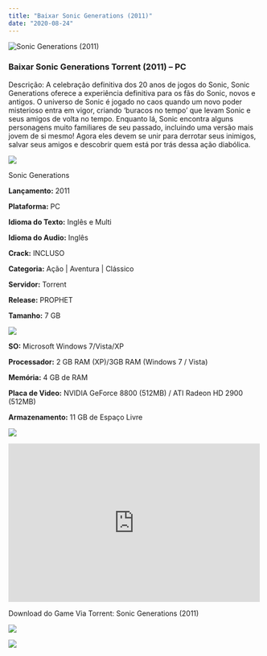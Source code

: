 ```yaml
---
title: "Baixar Sonic Generations (2011)"
date: "2020-08-24"
---
```


![Sonic Generations (2011)](https://1.bp.blogspot.com/-d1nMYxsAcfI/X0PiWNiMvnI/AAAAAAAABi8/gqQoALit5ZgQOxMUWbav9-klL8VaObPyQCNcBGAsYHQ/s320/poster.jpg "Sonic Generations (2011)")

### Baixar Sonic Generations Torrent (2011) – PC

Descrição: A celebração definitiva dos 20 anos de jogos do Sonic, Sonic Generations oferece a experiência definitiva para os fãs do Sonic, novos e antigos. O universo de Sonic é jogado no caos quando um novo poder misterioso entra em vigor, criando ‘buracos no tempo’ que levam Sonic e seus amigos de volta no tempo. Enquanto lá, Sonic encontra alguns personagens muito familiares de seu passado, incluindo uma versão mais jovem de si mesmo! Agora eles devem se unir para derrotar seus inimigos, salvar seus amigos e descobrir quem está por trás dessa ação diabólica.

![](https://1.bp.blogspot.com/-XIAoZor_ewQ/Xt6k8H1cWZI/AAAAAAAAAi0/oGRR_ah4Rf449lfQQZDiX_22jAu7LLnJACPcBGAYYCw/s400/Bot{a384763efc0343bc154516df87137d254a706e3c5e4872db09a759f4bd7601ea}25C3{a384763efc0343bc154516df87137d254a706e3c5e4872db09a759f4bd7601ea}25A3o{a384763efc0343bc154516df87137d254a706e3c5e4872db09a759f4bd7601ea}2Bde{a384763efc0343bc154516df87137d254a706e3c5e4872db09a759f4bd7601ea}2BInforma{a384763efc0343bc154516df87137d254a706e3c5e4872db09a759f4bd7601ea}25C3{a384763efc0343bc154516df87137d254a706e3c5e4872db09a759f4bd7601ea}25A7{a384763efc0343bc154516df87137d254a706e3c5e4872db09a759f4bd7601ea}25C3{a384763efc0343bc154516df87137d254a706e3c5e4872db09a759f4bd7601ea}25B5es.jpg)

Sonic Generations 

**Lançamento:** 2011

**Plataforma:** PC

**Idioma do Texto:** Inglês e Multi

**Idioma do Audio:** Inglês

**Crack:** INCLUSO

**Categoria:** Ação | Aventura | Clássico

**Servidor:** Torrent

**Release:** PROPHET

**Tamanho:** 7 GB

![](https://1.bp.blogspot.com/-h4INo_OBwls/Xt6lEEMpxNI/AAAAAAAAAi4/JjyyoRDYOagV83dzmOlHFitCwsklVMs6ACPcBGAYYCw/s400/Bot{a384763efc0343bc154516df87137d254a706e3c5e4872db09a759f4bd7601ea}25C3{a384763efc0343bc154516df87137d254a706e3c5e4872db09a759f4bd7601ea}25A3o{a384763efc0343bc154516df87137d254a706e3c5e4872db09a759f4bd7601ea}2Bde{a384763efc0343bc154516df87137d254a706e3c5e4872db09a759f4bd7601ea}2BRequisitos.jpg)

**SO:** Microsoft Windows 7/Vista/XP

**Processador:** 2 GB RAM (XP)/3GB RAM (Windows 7 / Vista)

**Memória:** 4 GB de RAM

**Placa de Video:** NVIDIA GeForce 8800 (512MB) / ATI Radeon HD 2900 (512MB)

**Armazenamento:** 11 GB de Espaço Livre

![](https://1.bp.blogspot.com/-rcYyVsnA81c/Xt6lZMZ2XiI/AAAAAAAAAjA/1MF2KKFyKSoUtwrodSDJRdpQoMNmnHOhwCPcBGAYYCw/s400/Bot{a384763efc0343bc154516df87137d254a706e3c5e4872db09a759f4bd7601ea}25C3{a384763efc0343bc154516df87137d254a706e3c5e4872db09a759f4bd7601ea}25A3o{a384763efc0343bc154516df87137d254a706e3c5e4872db09a759f4bd7601ea}2Bde{a384763efc0343bc154516df87137d254a706e3c5e4872db09a759f4bd7601ea}2BTrailer.jpg)

<iframe allow="accelerometer; autoplay; encrypted-media; gyroscope; picture-in-picture" allowfullscreen frameborder="0" height="315" src="https://www.youtube.com/embed/lC_m0kUM5LY" width="500"></iframe>

Download do Game Via Torrent: Sonic Generations (2011)

[![](https://1.bp.blogspot.com/-KEcbu5lXdM0/Xu5yX-HgHDI/AAAAAAAAAsY/bBJ6W14NqC4-Ny_0LiwqQPIkTbYzyURcACPcBGAYYCw/s200/CAPA3.jpg)](https://utorrentmegagames.blogspot.com/p/recomendado.html)

[![](https://1.bp.blogspot.com/-Rkir3Cy7E90/XthUbQKV_OI/AAAAAAAAAgU/q6xV1k8mreQnsOAbeImqH6Qi8ahsN2LpACPcBGAYYCw/s1600/Bot{a384763efc0343bc154516df87137d254a706e3c5e4872db09a759f4bd7601ea}25C3{a384763efc0343bc154516df87137d254a706e3c5e4872db09a759f4bd7601ea}25A3o{a384763efc0343bc154516df87137d254a706e3c5e4872db09a759f4bd7601ea}2Bde{a384763efc0343bc154516df87137d254a706e3c5e4872db09a759f4bd7601ea}2BDownload.jpg)](34c02dccc917b346f36a122ece412632c5ac8beb&dn=Sonic.Generations.MULTi6-PROPHET+{a384763efc0343bc154516df87137d254a706e3c5e4872db09a759f4bd7601ea}28updated{a384763efc0343bc154516df87137d254a706e3c5e4872db09a759f4bd7601ea}2BCasino+Nights+DLC{a384763efc0343bc154516df87137d254a706e3c5e4872db09a759f4bd7601ea}29&tr=udp{a384763efc0343bc154516df87137d254a706e3c5e4872db09a759f4bd7601ea}3A{a384763efc0343bc154516df87137d254a706e3c5e4872db09a759f4bd7601ea}2F{a384763efc0343bc154516df87137d254a706e3c5e4872db09a759f4bd7601ea}2Ftracker.openbittorrent.com{a384763efc0343bc154516df87137d254a706e3c5e4872db09a759f4bd7601ea}3A80&tr=udp{a384763efc0343bc154516df87137d254a706e3c5e4872db09a759f4bd7601ea}3A{a384763efc0343bc154516df87137d254a706e3c5e4872db09a759f4bd7601ea}2F{a384763efc0343bc154516df87137d254a706e3c5e4872db09a759f4bd7601ea}2Fopen.demonii.com{a384763efc0343bc154516df87137d254a706e3c5e4872db09a759f4bd7601ea}3A1337&tr=udp{a384763efc0343bc154516df87137d254a706e3c5e4872db09a759f4bd7601ea}3A{a384763efc0343bc154516df87137d254a706e3c5e4872db09a759f4bd7601ea}2F{a384763efc0343bc154516df87137d254a706e3c5e4872db09a759f4bd7601ea}2Ftracker.coppersurfer.tk{a384763efc0343bc154516df87137d254a706e3c5e4872db09a759f4bd7601ea}3A6969&tr=udp{a384763efc0343bc154516df87137d254a706e3c5e4872db09a759f4bd7601ea}3A{a384763efc0343bc154516df87137d254a706e3c5e4872db09a759f4bd7601ea}2F{a384763efc0343bc154516df87137d254a706e3c5e4872db09a759f4bd7601ea}2Fexodus.desync.com{a384763efc0343bc154516df87137d254a706e3c5e4872db09a759f4bd7601ea}3A6969)
